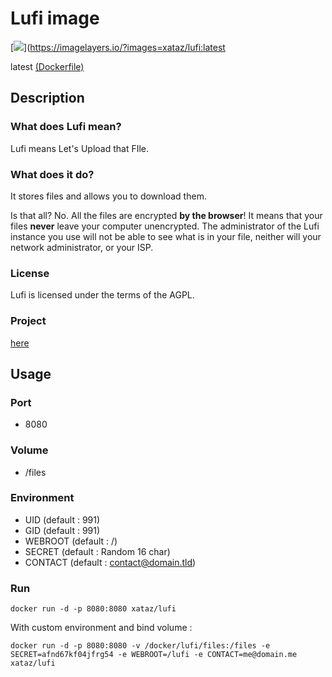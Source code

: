 # Lufi image

[![](https://badge.imagelayers.io/xataz/lufi:latest.svg)](https://imagelayers.io/?images=xataz/lufi:latest

latest [(Dockerfile)](https://github.com/xataz/dockerfiles/tree/master/lufi)


## Description

### What does Lufi mean?

Lufi means Let's Upload that FIle.

### What does it do?

It stores files and allows you to download them.

Is that all? No. All the files are encrypted **by the browser**! It means that your files **never** leave your computer unencrypted.
The administrator of the Lufi instance you use will not be able to see what is in your file, neither will your network administrator, or your ISP.

### License

Lufi is licensed under the terms of the AGPL.

### Project

[here](https://git.framasoft.org/luc/lufi)


## Usage

### Port
* 8080

### Volume
* /files

### Environment
* UID (default : 991)
* GID (default : 991)
* WEBROOT (default : /)
* SECRET (default : Random 16 char)
* CONTACT (default : contact@domain.tld)

### Run
```
docker run -d -p 8080:8080 xataz/lufi
```

With custom environment and bind volume :
```
docker run -d -p 8080:8080 -v /docker/lufi/files:/files -e SECRET=afnd67kf04jfrg54 -e WEBROOT=/lufi -e CONTACT=me@domain.me xataz/lufi
```
